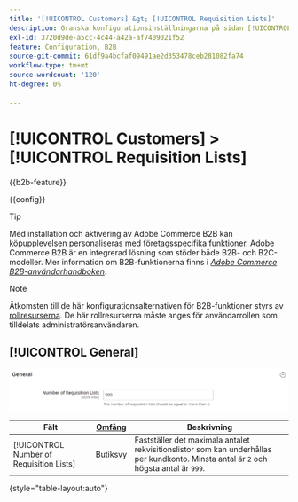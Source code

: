 ```yaml
---
title: '[!UICONTROL Customers] &gt; [!UICONTROL Requisition Lists]'
description: Granska konfigurationsinställningarna på sidan [!UICONTROL Customers] &gt; [!UICONTROL Requisition Lists] i Commerce Admin.
exl-id: 3720d9de-a5cc-4c44-a42a-af7409021f52
feature: Configuration, B2B
source-git-commit: 61df9a4bcfaf09491ae2d353478ceb281082fa74
workflow-type: tm+mt
source-wordcount: '120'
ht-degree: 0%

---
```


# [!UICONTROL Customers] > [!UICONTROL Requisition Lists]

{{b2b-feature}}

{{config}}

>[!TIP]
>
>Med installation och aktivering av Adobe Commerce B2B kan köpupplevelsen personaliseras med företagsspecifika funktioner. Adobe Commerce B2B är en integrerad lösning som stöder både B2B- och B2C-modeller. Mer information om B2B-funktionerna finns i [_Adobe Commerce B2B-användarhandboken_](https://experienceleague.adobe.com/docs/commerce-admin/b2b/introduction.html).

>[!NOTE]
>
>Åtkomsten till de här konfigurationsalternativen för B2B-funktioner styrs av [rollresurserna](../../systems/permissions-user-roles.md#role-resources). De här rollresurserna måste anges för användarrollen som tilldelats administratörsanvändaren.

## [!UICONTROL General]

![Allmänt](./assets/requisition-lists-general.png)<!-- zoom -->

<!-- General](https://docs.magento.com/user-guide/stores/b2b-configure-requisition-lists.html) -->

| Fält | [Omfång](../../getting-started/websites-stores-views.md#scope-settings) | Beskrivning |
|--- |--- |--- |
| [!UICONTROL Number of Requisition Lists] | Butiksvy | Fastställer det maximala antalet rekvisitionslistor som kan underhållas per kundkonto. Minsta antal är `2` och högsta antal är `999`. |

{style="table-layout:auto"}
